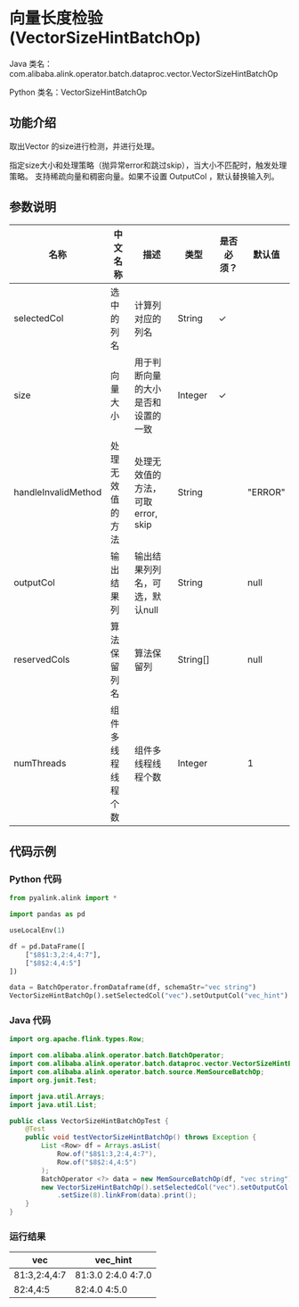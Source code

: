 # 向量长度检验 (VectorSizeHintBatchOp)
Java 类名：com.alibaba.alink.operator.batch.dataproc.vector.VectorSizeHintBatchOp

Python 类名：VectorSizeHintBatchOp


## 功能介绍
取出Vector 的size进行检测，并进行处理。

指定size大小和处理策略（抛异常error和跳过skip），当大小不匹配时，触发处理策略。
支持稀疏向量和稠密向量。如果不设置 OutputCol ，默认替换输入列。

## 参数说明
| 名称 | 中文名称 | 描述 | 类型 | 是否必须？ | 默认值 |
| --- | --- | --- | --- | --- | --- |
| selectedCol | 选中的列名 | 计算列对应的列名 | String | ✓ |  |
| size | 向量大小 | 用于判断向量的大小是否和设置的一致 | Integer | ✓ |  |
| handleInvalidMethod | 处理无效值的方法 | 处理无效值的方法，可取 error, skip | String |  | "ERROR" |
| outputCol | 输出结果列 | 输出结果列列名，可选，默认null | String |  | null |
| reservedCols | 算法保留列名 | 算法保留列 | String[] |  | null |
| numThreads | 组件多线程线程个数 | 组件多线程线程个数 | Integer |  | 1 |


## 代码示例
### Python 代码
```python
from pyalink.alink import *

import pandas as pd

useLocalEnv(1)

df = pd.DataFrame([
    ["$8$1:3,2:4,4:7"],
    ["$8$2:4,4:5"]
])

data = BatchOperator.fromDataframe(df, schemaStr="vec string")
VectorSizeHintBatchOp().setSelectedCol("vec").setOutputCol("vec_hint").setHandleInvalidMethod("SKIP").setSize(8).linkFrom(data).collectToDataframe()
```
### Java 代码
```java
import org.apache.flink.types.Row;

import com.alibaba.alink.operator.batch.BatchOperator;
import com.alibaba.alink.operator.batch.dataproc.vector.VectorSizeHintBatchOp;
import com.alibaba.alink.operator.batch.source.MemSourceBatchOp;
import org.junit.Test;

import java.util.Arrays;
import java.util.List;

public class VectorSizeHintBatchOpTest {
	@Test
	public void testVectorSizeHintBatchOp() throws Exception {
		List <Row> df = Arrays.asList(
			Row.of("$8$1:3,2:4,4:7"),
			Row.of("$8$2:4,4:5")
		);
		BatchOperator <?> data = new MemSourceBatchOp(df, "vec string");
		new VectorSizeHintBatchOp().setSelectedCol("vec").setOutputCol("vec_hint").setHandleInvalidMethod("SKIP")
			.setSize(8).linkFrom(data).print();
	}
}
```
### 运行结果
|vec|vec_hint|
|---|--------|
|$8$1:3,2:4,4:7|$8$1:3.0 2:4.0 4:7.0|
|$8$2:4,4:5|$8$2:4.0 4:5.0|

